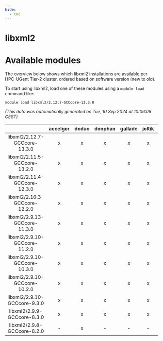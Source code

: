 ```yaml
---
hide:
  - toc
---
```


libxml2
=======

# Available modules


The overview below shows which libxml2 installations are available per HPC-UGent Tier-2 cluster, ordered based on software version (new to old).

To start using libxml2, load one of these modules using a `module load` command like:

```shell
module load libxml2/2.12.7-GCCcore-13.3.0
```

*(This data was automatically generated on Tue, 10 Sep 2024 at 10:06:06 CEST)*  

| |accelgor|doduo|donphan|gallade|joltik|shinx|skitty|
| :---: | :---: | :---: | :---: | :---: | :---: | :---: | :---: |
|libxml2/2.12.7-GCCcore-13.3.0|x|x|x|x|x|x|x|
|libxml2/2.11.5-GCCcore-13.2.0|x|x|x|x|x|x|x|
|libxml2/2.11.4-GCCcore-12.3.0|x|x|x|x|x|x|x|
|libxml2/2.10.3-GCCcore-12.2.0|x|x|x|x|x|x|x|
|libxml2/2.9.13-GCCcore-11.3.0|x|x|x|x|x|x|x|
|libxml2/2.9.10-GCCcore-11.2.0|x|x|x|x|x|x|x|
|libxml2/2.9.10-GCCcore-10.3.0|x|x|x|x|x|-|x|
|libxml2/2.9.10-GCCcore-10.2.0|x|x|x|x|x|-|x|
|libxml2/2.9.10-GCCcore-9.3.0|x|x|x|x|x|-|x|
|libxml2/2.9.9-GCCcore-8.3.0|x|x|x|x|x|-|x|
|libxml2/2.9.8-GCCcore-8.2.0|-|x|-|-|-|-|-|
